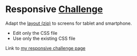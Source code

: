 # Responsive [Challenge ](https://github.com/becodeorg/BXL-Swartz-4-27/tree/master/1.The-Field/5.%20Responsive)

Adapt the [layout (zip)](https://github.com/becodeorg/BXL-Swartz-4-27/blob/master/1.The-Field/5.%20Responsive/exo-respons.zip) to screens for tablet and smartphone.

* Edit only the CSS file
* Use only the existing CSS file

Link to [my responsive challenge page](https://luisromeroaraya.github.io/ResponsiveChallenge/)
